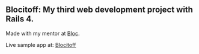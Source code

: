 ## Blocitoff: My third web development project with Rails 4.

Made with my mentor at [Bloc](http://bloc.io).

Live sample app at: [Blocitoff](http://blocitoffljx.herokuapp.com/)